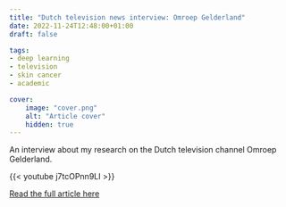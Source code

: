 ```yaml
---
title: "Dutch television news interview: Omroep Gelderland"
date: 2022-11-24T12:48:00+01:00
draft: false

tags:
- deep learning
- television
- skin cancer
- academic

cover:
    image: "cover.png"
    alt: "Article cover"
    hidden: true
---
```

An interview about my research on the Dutch television channel Omroep Gelderland. 

{{< youtube j7tcOPnn9LI >}}

[Read the full article here](https://www.gld.nl/nieuws/7808571/baanbrekend-onderzoek-laat-zien-dat-computers-huidkanker-kunnen-detecteren)


